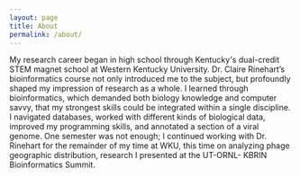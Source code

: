```yaml
---
layout: page
title: About
permalink: /about/
---
```


<!-- {% include image.html url="/images/profile.jpg" caption="A sassy caption here" width=300 align="right" %} -->


My research career began in high school through Kentucky's dual-credit STEM magnet school at Western Kentucky University. Dr. Claire Rinehart’s bioinformatics course not only introduced me to the subject, but profoundly shaped my impression of research as a whole. I learned through bioinformatics, which demanded both biology knowledge and computer savvy, that my strongest skills could be integrated within a single discipline. I navigated databases, worked with different kinds of biological data, improved my programming skills, and annotated a section of a viral genome. One semester was not enough; I continued working with Dr. Rinehart for the remainder of my time at WKU, this time on analyzing phage geographic distribution, research I presented at the UT-ORNL- KBRIN Bioinformatics Summit.


<a href="https://wkunews.wordpress.com/2013/05/11/gatton-graduation-2013/"> </a>

